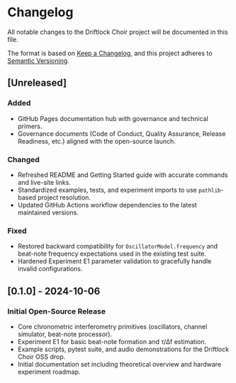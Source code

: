# Changelog

All notable changes to the Driftlock Choir project will be documented in this file.

The format is based on [Keep a Changelog](https://keepachangelog.com/en/1.0.0/),
and this project adheres to [Semantic Versioning](https://semver.org/spec/v2.0.0.html).

## [Unreleased]

### Added
- GitHub Pages documentation hub with governance and technical primers.
- Governance documents (Code of Conduct, Quality Assurance, Release Readiness, etc.) aligned with the open-source launch.

### Changed
- Refreshed README and Getting Started guide with accurate commands and live-site links.
- Standardized examples, tests, and experiment imports to use `pathlib`-based project resolution.
- Updated GitHub Actions workflow dependencies to the latest maintained versions.

### Fixed
- Restored backward compatibility for `OscillatorModel.frequency` and beat-note frequency expectations used in the existing test suite.
- Hardened Experiment E1 parameter validation to gracefully handle invalid configurations.

## [0.1.0] - 2024-10-06

### Initial Open-Source Release
- Core chronometric interferometry primitives (oscillators, channel simulator, beat-note processor).
- Experiment E1 for basic beat-note formation and τ/Δf estimation.
- Example scripts, pytest suite, and audio demonstrations for the Driftlock Choir OSS drop.
- Initial documentation set including theoretical overview and hardware experiment roadmap.
